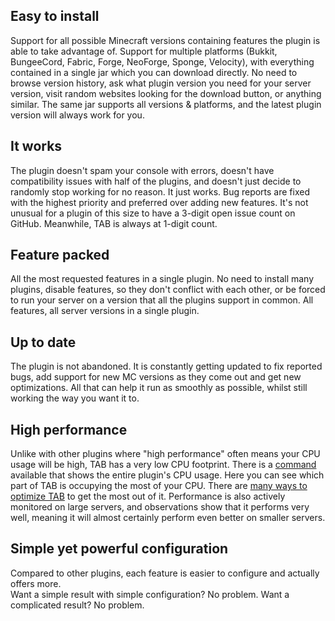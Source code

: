 ## Easy to install
Support for all possible Minecraft versions containing features the plugin is able to take advantage of.
Support for multiple platforms (Bukkit, BungeeCord, Fabric, Forge, NeoForge, Sponge, Velocity),
with everything contained in a single jar which you can download directly.
No need to browse version history, ask what plugin version you need for your server version,
visit random websites looking for the download button, or anything similar.
The same jar supports all versions & platforms, and the latest plugin version will always work for you.

## It works
The plugin doesn't spam your console with errors, doesn't have compatibility issues with half of the plugins,
and doesn't just decide to randomly stop working for no reason.
It just works.
Bug reports are fixed with the highest priority and preferred over adding new features.
It's not unusual for a plugin of this size to have a 3-digit open issue count on GitHub.
Meanwhile, TAB is always at 1-digit count.

## Feature packed
All the most requested features in a single plugin.
No need to install many plugins, disable features, so they don't conflict with each other,
or be forced to run your server on a version that all the plugins support in common.
All features, all server versions in a single plugin.

## Up to date
The plugin is not abandoned.
It is constantly getting updated to fix reported bugs,
add support for new MC versions as they come out and get new optimizations.
All that can help it run as smoothly as possible, whilst still working the way you want it to.

## High performance
Unlike with other plugins where "high performance"
often means your CPU usage will be high, TAB has a very low CPU footprint.
There is a [command](https://github.com/NEZNAMY/TAB/wiki/Commands-&-Permissions#tab-cpu) available
that shows the entire plugin's CPU usage.
Here you can see which part of TAB is occupying the most of your CPU.
There are [many ways to optimize TAB](https://github.com/NEZNAMY/TAB/wiki/Optimizing-the-plugin)
to get the most out of it.
Performance is also actively monitored on large servers, and observations show that it performs very well,
meaning it will almost certainly perform even better on smaller servers.

## Simple yet powerful configuration
Compared to other plugins, each feature is easier to configure and actually offers more.  
Want a simple result with simple configuration? No problem. Want a complicated result? No problem.  